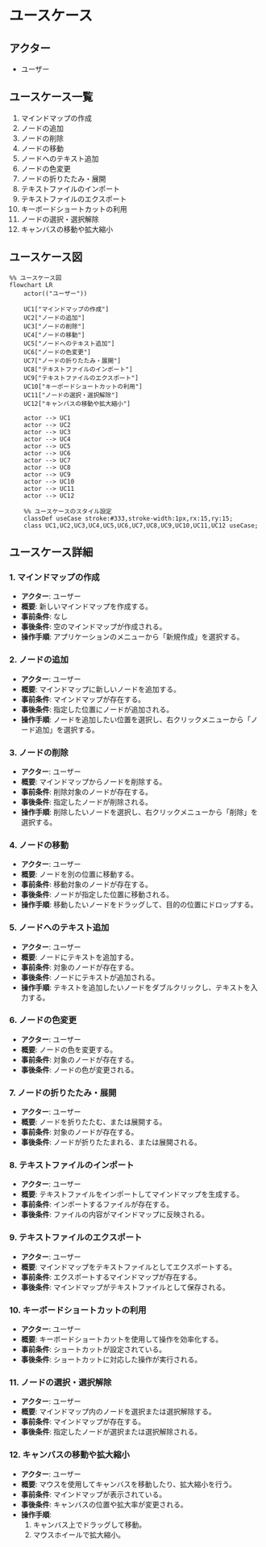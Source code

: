 # ユースケース

## アクター

- ユーザー

## ユースケース一覧

1. マインドマップの作成
2. ノードの追加
3. ノードの削除
4. ノードの移動
5. ノードへのテキスト追加
6. ノードの色変更
7. ノードの折りたたみ・展開
8. テキストファイルのインポート
9. テキストファイルのエクスポート
10. キーボードショートカットの利用
11. ノードの選択・選択解除
12. キャンバスの移動や拡大縮小

## ユースケース図

```mermaid
%% ユースケース図
flowchart LR
    actor(("ユーザー"))
    
    UC1["マインドマップの作成"]
    UC2["ノードの追加"]
    UC3["ノードの削除"]
    UC4["ノードの移動"]
    UC5["ノードへのテキスト追加"]
    UC6["ノードの色変更"]
    UC7["ノードの折りたたみ・展開"]
    UC8["テキストファイルのインポート"]
    UC9["テキストファイルのエクスポート"]
    UC10["キーボードショートカットの利用"]
    UC11["ノードの選択・選択解除"]
    UC12["キャンバスの移動や拡大縮小"]
    
    actor --> UC1
    actor --> UC2
    actor --> UC3
    actor --> UC4
    actor --> UC5
    actor --> UC6
    actor --> UC7
    actor --> UC8
    actor --> UC9
    actor --> UC10
    actor --> UC11
    actor --> UC12
    
    %% ユースケースのスタイル設定
    classDef useCase stroke:#333,stroke-width:1px,rx:15,ry:15;
    class UC1,UC2,UC3,UC4,UC5,UC6,UC7,UC8,UC9,UC10,UC11,UC12 useCase;
```

## ユースケース詳細

### 1. マインドマップの作成

- **アクター**: ユーザー
- **概要**: 新しいマインドマップを作成する。
- **事前条件**: なし
- **事後条件**: 空のマインドマップが作成される。
- **操作手順**: アプリケーションのメニューから「新規作成」を選択する。

### 2. ノードの追加

- **アクター**: ユーザー
- **概要**: マインドマップに新しいノードを追加する。
- **事前条件**: マインドマップが存在する。
- **事後条件**: 指定した位置にノードが追加される。
- **操作手順**: ノードを追加したい位置を選択し、右クリックメニューから「ノード追加」を選択する。

### 3. ノードの削除

- **アクター**: ユーザー
- **概要**: マインドマップからノードを削除する。
- **事前条件**: 削除対象のノードが存在する。
- **事後条件**: 指定したノードが削除される。
- **操作手順**: 削除したいノードを選択し、右クリックメニューから「削除」を選択する。

### 4. ノードの移動

- **アクター**: ユーザー
- **概要**: ノードを別の位置に移動する。
- **事前条件**: 移動対象のノードが存在する。
- **事後条件**: ノードが指定した位置に移動される。
- **操作手順**: 移動したいノードをドラッグして、目的の位置にドロップする。

### 5. ノードへのテキスト追加

- **アクター**: ユーザー
- **概要**: ノードにテキストを追加する。
- **事前条件**: 対象のノードが存在する。
- **事後条件**: ノードにテキストが追加される。
- **操作手順**: テキストを追加したいノードをダブルクリックし、テキストを入力する。

### 6. ノードの色変更

- **アクター**: ユーザー
- **概要**: ノードの色を変更する。
- **事前条件**: 対象のノードが存在する。
- **事後条件**: ノードの色が変更される。

### 7. ノードの折りたたみ・展開

- **アクター**: ユーザー
- **概要**: ノードを折りたたむ、または展開する。
- **事前条件**: 対象のノードが存在する。
- **事後条件**: ノードが折りたたまれる、または展開される。

### 8. テキストファイルのインポート

- **アクター**: ユーザー
- **概要**: テキストファイルをインポートしてマインドマップを生成する。
- **事前条件**: インポートするファイルが存在する。
- **事後条件**: ファイルの内容がマインドマップに反映される。

### 9. テキストファイルのエクスポート

- **アクター**: ユーザー
- **概要**: マインドマップをテキストファイルとしてエクスポートする。
- **事前条件**: エクスポートするマインドマップが存在する。
- **事後条件**: マインドマップがテキストファイルとして保存される。

### 10. キーボードショートカットの利用

- **アクター**: ユーザー
- **概要**: キーボードショートカットを使用して操作を効率化する。
- **事前条件**: ショートカットが設定されている。
- **事後条件**: ショートカットに対応した操作が実行される。

### 11. ノードの選択・選択解除

- **アクター**: ユーザー
- **概要**: マインドマップ内のノードを選択または選択解除する。
- **事前条件**: マインドマップが存在する。
- **事後条件**: 指定したノードが選択または選択解除される。

### 12. キャンバスの移動や拡大縮小

- **アクター**: ユーザー
- **概要**: マウスを使用してキャンバスを移動したり、拡大縮小を行う。
- **事前条件**: マインドマップが表示されている。
- **事後条件**: キャンバスの位置や拡大率が変更される。
- **操作手順**: 
  1. キャンバス上でドラッグして移動。
  2. マウスホイールで拡大縮小。

